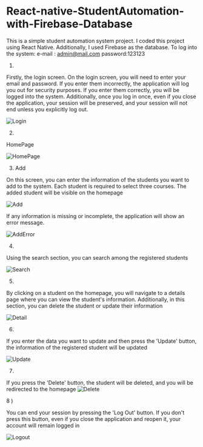 # React-native-StudentAutomation-with-Firebase-Database

This is a simple student automation system project. I coded this project using React Native. Additionally, I used Firebase as the database.
To log into the system:
e-mail : admin@mail.com
password:123123


1)
Firstly, the login screen. On the login screen, you will need to enter your email and password.
If you enter them incorrectly, the application will log you out for security purposes. 
If you enter them correctly, you will be logged into the system. 
Additionally, once you log in once, even if you close the application, your session will be preserved,
and your session will not end unless you explicitly log out.


![Login](https://github.com/huseyiinozel/React-native-StudentAutomation-with-Firebase-Database/blob/main/1.jpg)


2)
HomePage

![HomePage](https://github.com/huseyiinozel/React-native-StudentAutomation-with-Firebase-Database/blob/main/2.jpg)

3) Add

On this screen, you can enter the information of the students you want to add to the system. Each student is required to select three courses.
The added student will be visible on the homepage

![Add](https://github.com/huseyiinozel/React-native-StudentAutomation-with-Firebase-Database/blob/main/3.jpg)

If any information is missing or incomplete, the application will show an error message.

![AddError](https://github.com/huseyiinozel/React-native-StudentAutomation-with-Firebase-Database/blob/main/4.jpg)


4)
Using the search section, you can search among the registered students

![Search](https://github.com/huseyiinozel/React-native-StudentAutomation-with-Firebase-Database/blob/main/5.jpg)

5)
By clicking on a student on the homepage, you will navigate to a details page where you can view the student's information. 
Additionally, in this section, you can delete the student or update their information

![Detail](https://github.com/huseyiinozel/React-native-StudentAutomation-with-Firebase-Database/blob/main/6.jpg)


6)
If you enter the data you want to update and then press the 'Update' button, the information of the registered student will be updated

![Update](https://github.com/huseyiinozel/React-native-StudentAutomation-with-Firebase-Database/blob/main/7.jpg)

7)

If you press the 'Delete' button, the student will be deleted, and you will be redirected to the homepage
![Delete](https://github.com/huseyiinozel/React-native-StudentAutomation-with-Firebase-Database/blob/main/9.jpg)

8 )

You can end your session by pressing the 'Log Out' button. 
If you don't press this button, even if you close the application and reopen it, your account will remain logged in

![Logout](https://github.com/huseyiinozel/React-native-StudentAutomation-with-Firebase-Database/blob/main/10.jpg)
